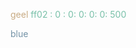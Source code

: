 <span style="color:#c8ab83;">geel</span>
<span style="color:#78c0a8;">ff02 : 0 : 0: 0: 0: 0: 500</span>

<span style="color:#7493a7;">blue</span>
